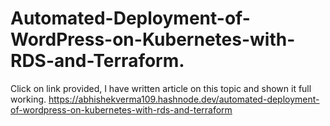 # Automated-Deployment-of-WordPress-on-Kubernetes-with-RDS-and-Terraform.
Click on link provided, I have written article on this topic and shown it full working.
https://abhishekverma109.hashnode.dev/automated-deployment-of-wordpress-on-kubernetes-with-rds-and-terraform
